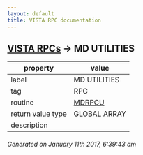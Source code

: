 ```yaml
---
layout: default
title: VISTA RPC documentation
---
```




## [VISTA RPCs](TableOfContent.md) &#8594; MD UTILITIES 

 property | value 
--- | --- 
 label | MD UTILITIES
 tag | RPC
 routine | [MDRPCU](http://code.osehra.org/dox/Routine_MDRPCU_source.html)
 return value type | GLOBAL ARRAY
 description | 




 ###### Generated on January 11th 2017, 6:39:43 am